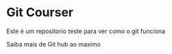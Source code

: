# Git Courser

Este é um repositorio teste para ver como o git funciona

Saiba mais de Git hub ao maximo
